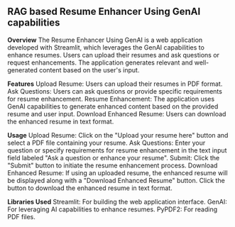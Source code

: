 ## RAG based Resume Enhancer Using GenAI capabilities

**Overview**
The Resume Enhancer Using GenAI is a web application developed with Streamlit, which leverages the GenAI capabilities to enhance resumes. Users can upload their resumes and ask questions or request enhancements. The application generates relevant and well-generated content based on the user's input.

**Features**
Upload Resume: Users can upload their resumes in PDF format.
Ask Questions: Users can ask questions or provide specific requirements for resume enhancement.
Resume Enhancement: The application uses GenAI capabilities to generate enhanced content based on the provided resume and user input.
Download Enhanced Resume: Users can download the enhanced resume in text format.

**Usage**
Upload Resume: Click on the "Upload your resume here" button and select a PDF file containing your resume.
Ask Questions: Enter your question or specify requirements for resume enhancement in the text input field labeled "Ask a question or enhance your resume".
Submit: Click the "Submit" button to initiate the resume enhancement process.
Download Enhanced Resume: If using an uploaded resume, the enhanced resume will be displayed along with a "Download Enhanced Resume" button. Click the button to download the enhanced resume in text format.

**Libraries Used**
Streamlit: For building the web application interface.
GenAI: For leveraging AI capabilities to enhance resumes.
PyPDF2: For reading PDF files.
